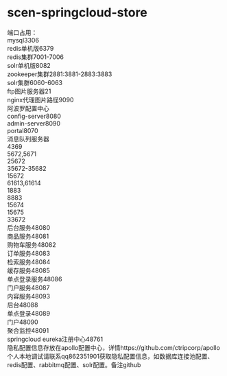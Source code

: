 # scen-springcloud-store
端口占用：<br>
mysql3306<br>
redis单机版6379<br>
redis集群7001-7006<br>
solr单机版8082<br>
zookeeper集群2881:3881-2883:3883<br>
solr集群6060-6063<br>
ftp图片服务器21<br>
nginx代理图片路径9090<br>
阿波罗配置中心<br>
config-server8080<br>
admin-server8090<br>
portal8070<br>
消息队列服务器<br>
4369<br>
5672,5671<br>
25672<br>
35672-35682<br>
15672<br>
61613,61614<br>
1883<br>
8883<br>
15674<br>
15675<br>
33672<br>
后台服务48080<br>
商品服务48081<br>
购物车服务48082<br>
订单服务48083<br>
检索服务48084<br>
缓存服务48085<br>
单点登录服务48086<br>
门户服务48087<br>
内容服务48093<br>
后台48088<br>
单点登录48089<br>
门户48090<br>
聚合监控48091<br>
springcloud eureka注册中心48761<br>
隐私配置信息存放在apollo配置中心，详情https://github.com/ctripcorp/apollo<br>
个人本地调试请联系qq862351901获取隐私配置信息，如数据库连接池配置、redis配置、rabbitmq配置、solr配置。备注github<br>
